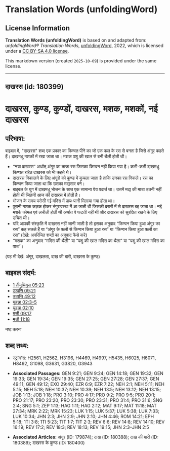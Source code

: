 # Translation Words (unfoldingWord)

## License Information

**Translation Words (unfoldingWord)** is based on and adapted from: _unfoldingWord® Translation Words_, [unfoldingWord](https://unfoldingword.org/utw), 2022, which is licensed under a [CC BY-SA 4.0 license](https://creativecommons.org/licenses/by-sa/4.0/legalcode.en).

This markdown version (created `2025-10-09`) is provided under the same license.



--------------------------------

## दाखरस (id: 180399)

दाखरस, कुण्ड, कुण्डों, दाखरस, मशक, मशकों, नई दाखरस
==================================================

परिभाषा:
--------

बाइबल में, "दाखरस" शब्द एक प्रकार का किण्वत पीने का जो एक फल के रस से बनता है जिसे अंगूर कहते हैं। दाखमधु मशकों में रखा जाता था। मशक पशु की खाल से बनी थैली होती थी।

* “नया दाखरस” अर्थात् अंगूर का ताजा रस जिसका किण्वन नहीं किया गया है। कभी\-कभी दाखमधु किण्वत रहित दाखरस को भी कहते थे।
* दाखरस निकालने के लिए अंगूरों को कुण्ड में कुचला जाता है ताकि उनका रस निकले। रस का किण्वन किया जाता था कि उसका मद्यसार बने।
* बाइबल के युग में दाखमधु भोजन के साथ एक सामान्य पेय पदार्थ था। उसमें मद्य की मात्रा उतनी नहीं होती थी जितनी आज की दाखरस में होती है।
* भोजन के समय परोसी गई मदिरा में प्रायः पानी मिलाया गया होता था।
* पुरानी मशक कड़क होकर भंगुरावस्था में आ जाती थी जिसकी दरारों में से दाखरस बह जाता था। नई मशकें कोमल एवं लचीली होती थी अर्थात वे फटती नहीं थी और दाखरस को सुरक्षित रखने के लिए उचित थी।
* यदि आपकी संस्कृति में दाखरस नहीं जानी जाती है तो इसका अनुवाद “किण्वन किया हुआ अंगूर का रस” कह सकते हैं या “अंगूर के फलों से किण्वन किया हुआ रस” या “किण्वन किया हुआ फलों का रस” (देखें: अपरिचित शब्दों का अनुवाद कैसे करे)
* “मशक” का अनुवाद “मदिरा की थैली” या “पशु की खाल मदिरा का थैला” या “पशु की खाल मदिरा का पात्र”।

(यह भी देखें: अंगूर, दाखलता, दाख की बारी, दाखरस के कुण्ड)

बाइबल संदर्भ:
-------------

* [1 तीमुथियुस 05:23](https://ref.ly/1Tim0:0)
* [उत्पत्ति 09:21](https://ref.ly/Gen9:21)
* [उत्पत्ति 49:12](https://ref.ly/Gen49:12)
* [यूहन्ना 02:3–5](https://ref.ly/John2:3-John2:5)
* [यूहन्ना 02:10](https://ref.ly/John2:10)
* [मत्ती 09:17](https://ref.ly/Matt9:17)
* [मत्ती 11:18](https://ref.ly/Matt11:18)

नष्ट करना

शब्द तथ्य:
----------

* स्ट्रांग'स: H2561, H2562, H3196, H4469, H4997, H5435, H6025, H6071, H8492, G1098, G3631, G3820, G3943

* **Associated Passages:** GEN 9:21; GEN 9:24; GEN 14:18; GEN 19:32; GEN 19:33; GEN 19:34; GEN 19:35; GEN 27:25; GEN 27:28; GEN 27:37; GEN 49:11; GEN 49:12; EXO 29:40; EZR 6:9; EZR 7:22; NEH 2:1; NEH 5:11; NEH 5:15; NEH 5:18; NEH 10:37; NEH 10:39; NEH 13:5; NEH 13:12; NEH 13:15; JOB 1:13; JOB 1:18; PRO 3:10; PRO 4:17; PRO 9:2; PRO 9:5; PRO 20:1; PRO 21:17; PRO 23:20; PRO 23:30; PRO 23:31; PRO 31:4; PRO 31:6; SNG 2:4; SNG 5:1; ZEP 1:13; HAG 1:11; HAG 2:12; MAT 9:17; MAT 11:18; MAT 27:34; MRK 2:22; MRK 15:23; LUK 1:15; LUK 5:37; LUK 5:38; LUK 7:33; LUK 10:34; JHN 2:3; JHN 2:9; JHN 2:10; JHN 4:46; ROM 14:21; EPH 5:18; 1TI 3:8; 1TI 5:23; TIT 1:7; TIT 2:3; REV 6:6; REV 14:8; REV 14:10; REV 16:19; REV 17:2; REV 18:3; REV 18:13; REV 19:15; JHN 2:3–JHN 2:5
* **Associated Articles:** अंगूर (ID: 179874); दाख (ID: 180388); दाख की बारी (ID: 180389); दाखरस के कुण्ड (ID: 180400)

